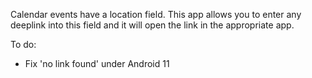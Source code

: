 Calendar events have a location field. This app allows you to enter any deeplink into this field and it will open the link in the appropriate app.

To do:
- Fix 'no link found' under Android 11
